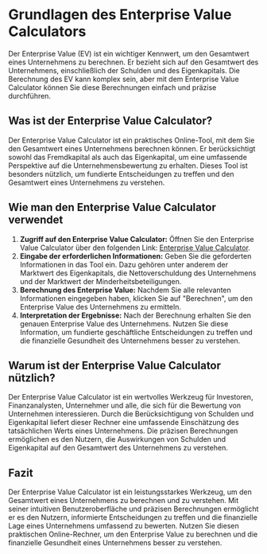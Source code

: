 Grundlagen des Enterprise Value Calculators
===========================================

Der Enterprise Value (EV) ist ein wichtiger Kennwert, um den Gesamtwert eines Unternehmens zu berechnen. Er bezieht sich auf den Gesamtwert des Unternehmens, einschließlich der Schulden und des Eigenkapitals. Die Berechnung des EV kann komplex sein, aber mit dem Enterprise Value Calculator können Sie diese Berechnungen einfach und präzise durchführen.

Was ist der Enterprise Value Calculator?
----------------------------------------

Der Enterprise Value Calculator ist ein praktisches Online-Tool, mit dem Sie den Gesamtwert eines Unternehmens berechnen können. Er berücksichtigt sowohl das Fremdkapital als auch das Eigenkapital, um eine umfassende Perspektive auf die Unternehmensbewertung zu erhalten. Dieses Tool ist besonders nützlich, um fundierte Entscheidungen zu treffen und den Gesamtwert eines Unternehmens zu verstehen.

Wie man den Enterprise Value Calculator verwendet
-------------------------------------------------

1. **Zugriff auf den Enterprise Value Calculator:** Öffnen Sie den Enterprise Value Calculator über den folgenden Link: [Enterprise Value Calculator](https://www.onlinecalculatorsfree.com/de/financial/enterprise-value-calculator.html).
2. **Eingabe der erforderlichen Informationen:** Geben Sie die geforderten Informationen in das Tool ein. Dazu gehören unter anderem der Marktwert des Eigenkapitals, die Nettoverschuldung des Unternehmens und der Marktwert der Minderheitsbeteiligungen.
3. **Berechnung des Enterprise Value:** Nachdem Sie alle relevanten Informationen eingegeben haben, klicken Sie auf "Berechnen", um den Enterprise Value des Unternehmens zu ermitteln.
4. **Interpretation der Ergebnisse:** Nach der Berechnung erhalten Sie den genauen Enterprise Value des Unternehmens. Nutzen Sie diese Information, um fundierte geschäftliche Entscheidungen zu treffen und die finanzielle Gesundheit des Unternehmens besser zu verstehen.

Warum ist der Enterprise Value Calculator nützlich?
---------------------------------------------------

Der Enterprise Value Calculator ist ein wertvolles Werkzeug für Investoren, Finanzanalysten, Unternehmer und alle, die sich für die Bewertung von Unternehmen interessieren. Durch die Berücksichtigung von Schulden und Eigenkapital liefert dieser Rechner eine umfassende Einschätzung des tatsächlichen Werts eines Unternehmens. Die präzisen Berechnungen ermöglichen es den Nutzern, die Auswirkungen von Schulden und Eigenkapital auf den Gesamtwert des Unternehmens zu verstehen.

Fazit
-----

Der Enterprise Value Calculator ist ein leistungsstarkes Werkzeug, um den Gesamtwert eines Unternehmens zu berechnen und zu verstehen. Mit seiner intuitiven Benutzeroberfläche und präzisen Berechnungen ermöglicht er es den Nutzern, informierte Entscheidungen zu treffen und die finanzielle Lage eines Unternehmens umfassend zu bewerten. Nutzen Sie diesen praktischen Online-Rechner, um den Enterprise Value zu berechnen und die finanzielle Gesundheit eines Unternehmens besser zu verstehen.
